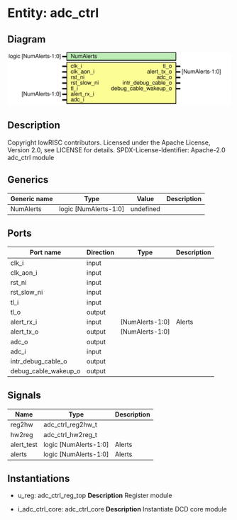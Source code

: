 # Entity: adc_ctrl
## Diagram
![Diagram](adc_ctrl.svg "Diagram")
## Description
Copyright lowRISC contributors.
 Licensed under the Apache License, Version 2.0, see LICENSE for details.
 SPDX-License-Identifier: Apache-2.0
 adc_ctrl module
 
## Generics
| Generic name | Type                  | Value     | Description |
| ------------ | --------------------- | --------- | ----------- |
| NumAlerts    | logic [NumAlerts-1:0] | undefined |             |
## Ports
| Port name            | Direction | Type            | Description |
| -------------------- | --------- | --------------- | ----------- |
| clk_i                | input     |                 |             |
| clk_aon_i            | input     |                 |             |
| rst_ni               | input     |                 |             |
| rst_slow_ni          | input     |                 |             |
| tl_i                 | input     |                 |             |
| tl_o                 | output    |                 |             |
| alert_rx_i           | input     | [NumAlerts-1:0] | Alerts      |
| alert_tx_o           | output    | [NumAlerts-1:0] |             |
| adc_o                | output    |                 |             |
| adc_i                | input     |                 |             |
| intr_debug_cable_o   | output    |                 |             |
| debug_cable_wakeup_o | output    |                 |             |
## Signals
| Name       | Type                  | Description |
| ---------- | --------------------- | ----------- |
| reg2hw     | adc_ctrl_reg2hw_t     |             |
| hw2reg     | adc_ctrl_hw2reg_t     |             |
| alert_test | logic [NumAlerts-1:0] | Alerts      |
| alerts     | logic [NumAlerts-1:0] | Alerts      |
## Instantiations
- u_reg: adc_ctrl_reg_top
**Description**
Register module

- i_adc_ctrl_core: adc_ctrl_core
**Description**
Instantiate DCD core module

